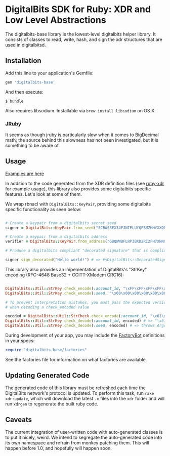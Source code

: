 # DigitalBits SDK for Ruby: XDR and Low Level Abstractions

The digitalbits-base library is the lowest-level digitalbits helper library.  It consists of classes
to read, write, hash, and sign the xdr structures that are used in digitalbitsd.

## Installation

Add this line to your application's Gemfile:

```ruby
gem 'digitalbits-base'
```

And then execute:

    $ bundle

Also requires libsodium. Installable via `brew install libsodium` on OS X.

### JRuby

It seems as though jruby is particularly slow when it comes to BigDecimal math; the source behind this slowness has not been investigated, but it is something to be aware of.

## Usage

[Examples are here](examples)

In addition to the code generated from the XDR definition files (see [ruby-xdr](https://github.com/xdbfoundation/ruby-xdr) for example usage), this library also provides some digitalbits specific features.  Let's look at some of them.

We wrap rbnacl with `DigitalBits::KeyPair`, providing some digitalbits specific functionality as seen below:

```ruby

# Create a keypair from a digitalbits secret seed
signer = DigitalBits::KeyPair.from_seed("SCBASSEX34FJNIPLUYQPSMZHHYXXQNWOOV42XYZFXM6EGYX2DPIZVIA3")

# Create a keypair from a digitalbits address
verifier = DigitalBits::KeyPair.from_address("GBQWWBFLRP3BXD2RI2FH7XNNU2MKIYVUI7QXUAIVG34JY6MQGXVUO3RX")

# Produce a digitalbits compliant "decorated signature" that is compliant with digitalbits transactions

signer.sign_decorated("Hello world!") # => #<DigitalBits::DecoratedSignature ...>

```

This library also provides an impementation of DigitalBits's "StrKey" encoding (RFC-4648 Base32 + CCITT-XModem CRC16):

```ruby

DigitalBits::Util::StrKey.check_encode(:account_id, "\xFF\xFF\xFF\xFF\xFF\xFF\xFF") # => "GD777777777764TU"
DigitalBits::Util::StrKey.check_encode(:seed, "\x00\x00\x00\x00\x00\x00\x39") # => "SAAAAAAAAAADST3H"

# To prevent interpretation mistakes, you must pass the expected version byte
# when decoding a check_encoded value

encoded = DigitalBits::Util::StrCheck.check_encode(:account_id, "\x61\x6b\x04\xab\x8b\xf6\x1b")
DigitalBits::Util::StrKey.check_decode(:account_id, encoded) # => "\x61\x6b\x04\xab\x8b\xf6\x1b"
DigitalBits::Util::StrKey.check_decode(:seed, encoded) # => throws ArgumentError: Unexpected version: :account_id

```

During development of your app, you may include the [FactoryBot](https://github.com/thoughtbot/factory_bot) definitions in your specs:

```ruby
require "digitalbits-base/factories"
```

See the factories file for information on what factories are available.

## Updating Generated Code

The generated code of this library must be refreshed each time the DigitalBits network's protocol is updated.  To perform this task, run `rake xdr:update`, which will download the latest `.x` files into the `xdr` folder and will run `xdrgen` to regenerate the built ruby code.

## Caveats

The current integration of user-written code with auto-generated classes is to put it nicely, weird.  We intend to segregate the auto-generated code into its own namespace and refrain from monkey patching them.  This will happen before 1.0, and hopefully will happen soon.

